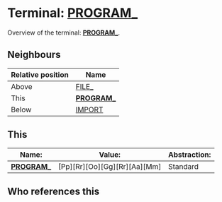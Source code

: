 # Terminal: **[PROGRAM_](./PROGRAM_.md)**

Overview of the terminal: **[PROGRAM_](./PROGRAM_.md)**.



## **Neighbours**

| Relative position | Name                                          |
| ----------------- | --------------------------------------------- |
| Above             | [FILE_](./FILE_.md) |
| This              | **[PROGRAM_](./PROGRAM_.md)** |
| Below             | [IMPORT](./IMPORT.md) |



## **This**

| Name:                                       | Value:          | Abstraction:    |
| ------------------------------------------- | --------------- | --------------- |
| **[PROGRAM_](./PROGRAM_.md)** | [Pp][Rr][Oo][Gg][Rr][Aa][Mm] | Standard |



## **Who references this**



